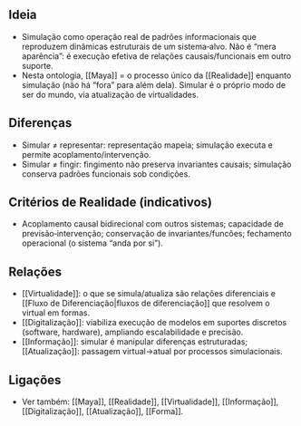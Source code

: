 ## Ideia
- Simulação como operação real de padrões informacionais que reproduzem dinâmicas estruturais de um sistema‑alvo. Não é “mera aparência”: é execução efetiva de relações causais/funcionais em outro suporte.
- Nesta ontologia, [[Maya]] = o processo único da [[Realidade]] enquanto simulação (não há “fora” para além dela). Simular é o próprio modo de ser do mundo, via atualização de virtualidades.

## Diferenças
- Simular ≠ representar: representação mapeia; simulação executa e permite acoplamento/intervenção.
- Simular ≠ fingir: fingimento não preserva invariantes causais; simulação conserva padrões funcionais sob condições.

## Critérios de Realidade (indicativos)
- Acoplamento causal bidirecional com outros sistemas; capacidade de previsão‑intervenção; conservação de invariantes/funcões; fechamento operacional (o sistema “anda por si”).

## Relações
- [[Virtualidade]]: o que se simula/atualiza são relações diferenciais e [[Fluxo de Diferenciação|fluxos de diferenciação]] que resolvem o virtual em formas.
- [[Digitalização]]: viabiliza execução de modelos em suportes discretos (software, hardware), ampliando escalabilidade e precisão.
- [[Informação]]: simular é manipular diferenças estruturadas; [[Atualização]]: passagem virtual→atual por processos simulacionais.

## Ligações
- Ver também: [[Maya]], [[Realidade]], [[Virtualidade]], [[Informação]], [[Digitalização]], [[Atualização]], [[Forma]].
